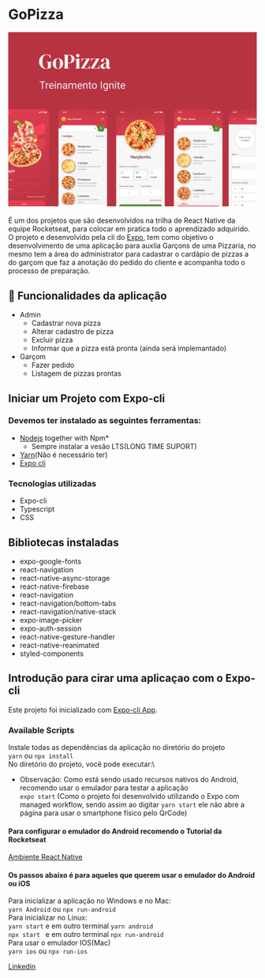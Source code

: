 # GoPizza

![Capa_projeto](./.github/Capa.png)
\
\
É um dos projetos que são desenvolvidos na trilha de React Native da equipe Rocketseat, para colocar em pratica todo o aprendizado adquirido.\
O projeto e desenvolvido pela cli do [Expo](https://docs.expo.dev/), tem como objetivo o desenvolvimento de uma aplicação para auxlia Garçons de uma Pizzaria, no mesmo tem a área do administrator para cadastrar o cardápio de pizzas a do garçom que faz a anotação do pedido do cliente e acompanha todo o processo de preparação.



## 🔨 Funcionalidades da aplicação
* Admin
    * Cadastrar nova pizza
    * Alterar cadastro de pizza
    * Excluir pizza
    * Informar que a pizza está pronta (ainda será implemantado)
* Garçom
    * Fazer pedido
    * Listagem de pizzas prontas

## Iniciar um Projeto com Expo-cli
### Devemos ter instalado as seguintes ferramentas:
* [Nodejs](https://nodejs.org/en/) together with Npm*
    * Sempre instalar a vesão LTS(LONG TIME SUPORT)
* [Yarn](https://yarnpkg.com/)(Não é necessário ter)
* [Expo cli](https://docs.expo.dev/get-started/installation/)

### Tecnologias utilizadas
* Expo-cli
* Typescript
* CSS

## Bibliotecas instaladas
* expo-google-fonts
* react-navigation
* react-native-async-storage
* react-native-firebase
* react-navigation
* react-navigation/bottom-tabs
* react-navigation/native-stack
* expo-image-picker
* expo-auth-session
* react-native-gesture-handler
* react-native-reanimated
* styled-components

## Introdução para cirar uma aplicaçao com o Expo-cli
Este projeto foi inicializado com [Expo-cli App](https://docs.expo.dev/).

### Available Scripts
Instale todas as dependências da aplicação no diretório do projeto\
`yarn` ou `npx install`\
No diretório do projeto, você pode executar:\
- Observação: Como está sendo usado recursos nativos do Android, recomendo usar o emulador para testar a aplicação\
`expo start` (Como o projeto foi desenvolvido utilizando o Expo com managed workflow, sendo assim ao digitar `yarn start` ele não abre a página para usar o smartphone físico pelo QrCode)

#### Para configurar o emulador do Android recomendo o Tutorial da Rocketseat 
[Ambiente React Native](https://react-native.rocketseat.dev/)
#### Os passos abaixo é para aqueles que querem usar o emulador do Android ou iOS
Para inicializar a aplicação no Windows e no Mac:\
`yarn Android` ou `npx run-android`\
Para inicializar no Linux:\
`yarn start` e em outro terminal `yarn android`\
`npx start ` e em outro terminal `npx run-android`\
Para usar o emulador IOS(Mac)\
`yarn ios` ou `npx run-ios`

[Linkedin](www.linkedin.com/in/rafael-rocha-dos-santos-7b133410b)